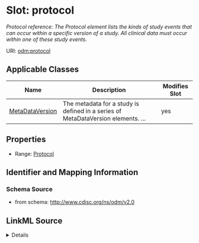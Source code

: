 # Slot: protocol


_Protocol reference: The Protocol element lists the kinds of study events that can occur within a specific version of a study. All clinical data must occur within one of these study events._



URI: [odm:protocol](http://www.cdisc.org/ns/odm/v2.0/protocol)



<!-- no inheritance hierarchy -->




## Applicable Classes

| Name | Description | Modifies Slot |
| --- | --- | --- |
[MetaDataVersion](MetaDataVersion.md) | The metadata for a study is defined in a series of MetaDataVersion elements. ... |  yes  |







## Properties

* Range: [Protocol](Protocol.md)





## Identifier and Mapping Information







### Schema Source


* from schema: http://www.cdisc.org/ns/odm/v2.0




## LinkML Source

<details>
```yaml
name: protocol
description: 'Protocol reference: The Protocol element lists the kinds of study events
  that can occur within a specific version of a study. All clinical data must occur
  within one of these study events.'
from_schema: http://www.cdisc.org/ns/odm/v2.0
rank: 1000
alias: protocol
domain_of:
- MetaDataVersion
range: Protocol

```
</details>